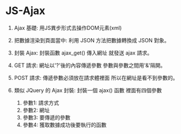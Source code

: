 # JS-Ajax

  1. Ajax 基礎: 用JS異步形式去操作DOM元素(xml)
  
  2. 把數據渲染到頁面當中: 利用 JSON 方法把數據轉換成 JSON 對象。

  3. 封裝 Ajax: 封裝函數 ajax_get() 傳入網址 就發送 ajax 請求。
  
  4. GET 請求: 網址以'?'後的內容傳遞參數 參數與參數之間用'&'隔開。
  
  5. POST 請求: 傳遞參數必須放在請求體裡面 所以在網址是看不到參數的。
  
  6. 類似 JQuery 的 Ajax 封裝: 封裝一個 ajax() 函數 裡面有四個參數
      1. 參數1: 請求方式
      2. 參數2: 網址
      3. 參數3: 要傳遞的參數
      4. 參數4: 獲取數據成功後要執行的函數
      
